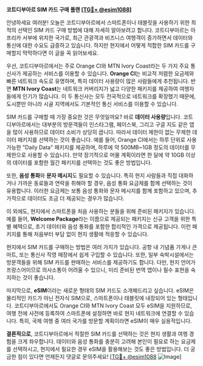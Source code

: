 **코트디부아르 SIM 카드 구매 플랜 [[TG💪+ @esim1088](https://t.me/s/esim1088)]**

안녕하세요 여러분! 오늘은 코트디부아르에서 스마트폰이나 태블릿을 사용하기 위한 최적의 선택인 SIM 카드 구매 방법에 대해 자세히 알아보려고 합니다. 코트디부아르는 아프리카 서부에 위치한 국가로, 최근 관광객과 비즈니스 여행객이 증가하면서 데이터와 통신에 대한 수요도 급증하고 있습니다. 하지만 현지에서 어떻게 적합한 SIM 카드를 구매할지 막막하다면 이 글을 꼭 읽어보세요.

우선, 코트디부아르에서는 주로 Orange CI와 MTN Ivory Coast라는 두 가지 주요 통신사가 제공하는 서비스를 이용할 수 있습니다. **Orange CI**는 비교적 저렴한 요금제와 빠른 네트워크 속도로 유명하며, 특히 데이터 사용량이 많은 사람들에게 추천됩니다. 반면 **MTN Ivory Coast**는 네트워크 커버리지가 넓고 다양한 패키지를 제공하여 여행자들에게 인기가 많습니다. 이 두 통신사는 모두 전국적으로 네트워크를 확장했기 때문에, 도시뿐만 아니라 시골 지역에서도 기본적인 통신 서비스를 이용할 수 있습니다.

SIM 카드를 구매할 때 가장 중요한 것은 무엇일까요? 바로 **데이터 사용량**입니다. 코트디부아르에서는 대부분의 방문객들이 인스타그램, 페이스북, 그리고 구글 지도 같은 앱을 많이 사용하므로 데이터 소비가 상당히 큽니다. 따라서 데이터 제한이 없는 무제한 데이터 패키지를 선택하는 것이 좋습니다. 예를 들어, Orange CI에서는 하루 단위로 사용 가능한 "Daily Data" 패키지를 제공하며, 하루에 약 500MB~1GB 정도의 데이터를 무제한으로 사용할 수 있습니다. 만약 장기적으로 머물 계획이라면 한 달에 약 10GB 이상의 데이터를 포함한 월간 패키지를 선택하는 것도 좋은 방법입니다.

또한, **음성 통화**와 **문자 메시지**도 필요할 수 있습니다. 특히 현지 사람들과 직접 대화하거나 가까운 동료들과 연락을 취해야 할 경우, 음성 통화 요금제를 함께 선택하는 것이 유용합니다. 이러한 요금제는 보통 음성 통화와 문자 메시지를 함께 포함하고 있으며, 추가적으로 데이터도 조금 더 제공되는 경우가 많습니다.

이 외에도, 현지에서 스마트폰을 처음 사용하는 분들을 위해 준비된 패키지가 있습니다. 예를 들어, **Welcome Package**라는 이름으로 제공되는 패키지는 신규 고객을 위한 특별 혜택으로, 초기 데이터와 음성 통화를 포함한 합리적인 가격으로 제공됩니다. 이런 패키지를 통해 처음부터 부담 없이 현지 생활에 적응할 수 있습니다.

현지에서 SIM 카드를 구매하는 방법은 여러 가지가 있습니다. 공항 내 기념품 가게나 큰 마트, 또는 통신사 직영 매장에서 쉽게 구입할 수 있습니다. 또한, 일부 숙박시설에서는 방문객들을 위해 SIM 카드를 판매하는 서비스를 제공하기도 합니다. 다만, 현지 언어가 프랑스어이므로 의사소통이 어려울 수 있으니, 미리 준비된 번역 앱이나 필수 표현을 숙지하는 것이 좋습니다.

마지막으로, **eSIM**이라는 새로운 형태의 SIM 카드도 소개해드리고 싶습니다. eSIM은 물리적인 카드가 아닌 전자식 SIM으로, 스마트폰이나 태블릿에 내장되어 있는 형태입니다. 코트디부아르에서도 Orange CI와 MTN Ivory Coast 모두 eSIM을 지원하므로, 여행 전에 사전에 등록하여 스마트폰에 설정하면 바로 현지 네트워크에 연결할 수 있습니다. 특히, 국제 여행 중 여러 국가를 방문할 계획이라면 eSIM이 매우 실용적입니다.

**결론적으로**, 코트디부아르에서 적절한 SIM 카드를 선택하는 것은 현지 생활과 여행 경험을 크게 좌우합니다. 데이터와 음성 통화를 충분히 고려해 본인이 필요로 하는 요금제를 선택하시고, 현지에서 필요한 경우 eSIM을 활용해보는 것도 좋은 방법입니다. 더 궁금한 점이 있다면 언제든지 댓글로 문의주세요! [[TG💪+ @esim1088](https://t.me/s/esim1088) ![Image](https://i.postimg.cc/Y0z9fWf4/image.png)]